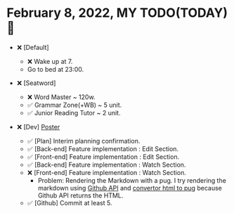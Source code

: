 # February 8, 2022, MY TODO(TODAY) 🚀

- ❌ [Default]

  - ❌ Wake up at 7.
  - Go to bed at 23:00.

- ❌ [Seatword]

  - ❌ Word Master ~ 120w.
  - ✅ Grammar Zone(+WB) ~ 5 unit.
  - ✅ Junior Reading Tutor ~ 2 unit.

- ❌ [Dev] [Poster](https://github.com/Novelier-Webbelier/poster)

  - ✅ [Plan] Interim planning confirmation.
  - ✅ [Back-end] Feature implementation : Edit Section.
  - ✅ [Front-end] Feature implementation : Edit Section.
  - ✅ [Back-end] Feature implementation : Watch Section.
  - ❌ [Front-end] Feature implementation : Watch Section.
    - Problem: Rendering the Markdown with a pug. I try rendering the markdown using [Github API](https://docs.github.com/en/rest/reference/markdown) and [convertor html to pug](https://github.com/izolate/html2pug) because Github API returns the HTML.
  - ✅ [Github] Commit at least 5.
